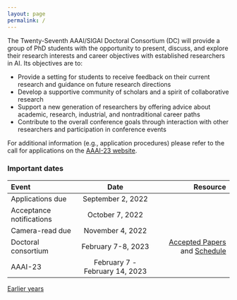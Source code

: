```yaml
---
layout: page
permalink: /
---
```


The Twenty-Seventh AAAI/SIGAI Doctoral Consortium (DC) will provide a group of PhD students with the opportunity to present, discuss, and explore their research interests and career objectives with established researchers in AI. Its objectives are to:
- Provide a setting for students to receive feedback on their current research and guidance on future research directions
- Develop a supportive community of scholars and a spirit of collaborative research
- Support a new generation of researchers by offering advice about academic, research, industrial, and nontraditional career paths
- Contribute to the overall conference goals through interaction with other researchers and participation in conference events

For additional information (e.g., application procedures) please refer to the call for applications on the [AAAI-23 website](https://aaai.org/Conferences/AAAI-23/).


### Important dates

| Event       | Date     | Resource     |
| :------------- | :----------: | -----------: |
|  Applications due | September 2, 2022  |    |
|  Acceptance notifications | October 7, 2022 | |
|  Camera-read due | November 4, 2022 | |
|  Doctoral consortium | February 7-8, 2023 | [Accepted Papers](/dc2023/papers) and [Schedule](/dc2023/schedule) |
|  AAAI-23 | February 7 - February 14, 2023 | |


[Earlier years](/)